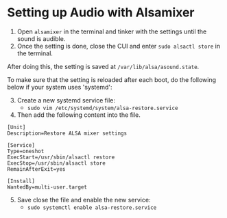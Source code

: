 # Setting up Audio with Alsamixer 

1. Open `alsamixer` in the terminal and tinker with the settings until the sound is audible. 
2. Once the setting is done, close the CUI and enter `sudo alsactl store` in the terminal. 

After doing this, the setting is saved at `/var/lib/alsa/asound.state`. 

To make sure that the setting is reloaded after each boot, do the following below if your system uses 'systemd': 

3. Create a new systemd service file: 
	- `sudo vim /etc/systemd/system/alsa-restore.service`
4. Then add the following content into the file. 
```
[Unit]
Description=Restore ALSA mixer settings

[Service]
Type=oneshot
ExecStart=/usr/sbin/alsactl restore
ExecStop=/usr/sbin/alsactl store
RemainAfterExit=yes

[Install]
WantedBy=multi-user.target
```

5. Save close the file and enable the new service: 
	- `sudo systemctl enable alsa-restore.service` 
